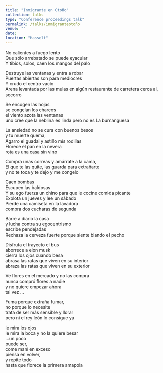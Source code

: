 ```yaml
---
title: "Inmigrante en Otoño"
collection: talks
type: "Conference proceedings talk"
permalink: /talks/inmigranteotoño
venue: ""
date: 
location: "Hasselt"
---
```

<p>
No calientes a fuego lento<br>
Que sólo arrebatado se puede eyacular<br>
Y tibios, solos, caen los mangos del palo</p>
<p>
Destruye las ventanas y entra a robar<br>
Puertas abiertas son para mediocres<br>
Y crudo el centro vacío<br>
Arena levantada por las mulas en algún restaurante de carretera cerca al, socorro</p>
<p>
Se encogen las hojas<br>
se congelan los charcos<br>
el viento azota las ventanas<br>
uno cree que la neblina es linda pero no es La bumanguesa</p>
<p>
La ansiedad no se cura con buenos besos<br>
y tu muerte quema,<br>
Agarro el guadal y astillo mis rodillas<br>
Florece el pan en la nevera<br>
rota es una casa sin vino</p>
<p>
Compra unas correas y amárrate a la cama,<br>
El que te las quite, las guarda para extrañarte<br>
y no te toca y te dejo y me congelo</p>
<p>
Caen bombas<br>
Escupen las baldosas<br>
Y su ego fuerza un chino para que le cocine comida picante<br>
Explota un jueves y lee un sábado<br>
Pierde una camiseta en la lavadora<br>
compra dos cucharas de segunda</p>
<p>
Barre a diario la casa<br>
y lucha contra su egocentrismo<br>
escribe pendejadas<br>
Rechaza la cerveza fuerte porque siente blando el pecho</p>
<p>
Disfruta el trayecto el bus<br>
aborrece a elon musk<br>
cierra los ojos cuando besa<br>
abrasa las ratas que viven en su interior<br>
abraza las ratas que viven en su exterior</p>
<p>
Ve flores en el mercado y no las compra<br>
nunca compró flores a nadie<br>
y no quiere empezar ahora<br>
tal vez ...</p>
<p>
Fuma porque extraña fumar,<br>
no porque lo necesite<br>
trata de ser más sensible y llorar<br>
pero ni el rey león lo consigue ya</p>
<p>
le mira los ojos<br>
le mira la boca y no la quiere besar<br>
...un poco<br>
puede ser,<br>
come maní en exceso<br>
piensa en volver,<br>
y repite todo<br>
hasta que florece la primera amapola</p>
